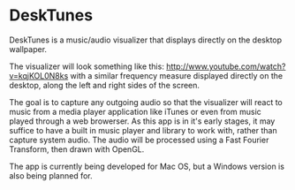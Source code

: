 DeskTunes
=========

DeskTunes is a music/audio visualizer that displays directly on the desktop wallpaper. 

The visualizer will look something like this: <http://www.youtube.com/watch?v=kqjKOL0N8ks> with a similar frequency measure displayed directly on the desktop, along the left and right sides of the screen.

The goal is to capture any outgoing audio so that the visualizer will react to music from a media player application like iTunes or even from music played through a web browerser. As this app is in it's early stages, it may suffice to have a built in music player and library to work with, rather than capture system audio. The audio will be processed using a Fast Fourier Transform, then drawn with OpenGL.

The app is currently being developed for Mac OS, but a Windows version is also being planned for.
